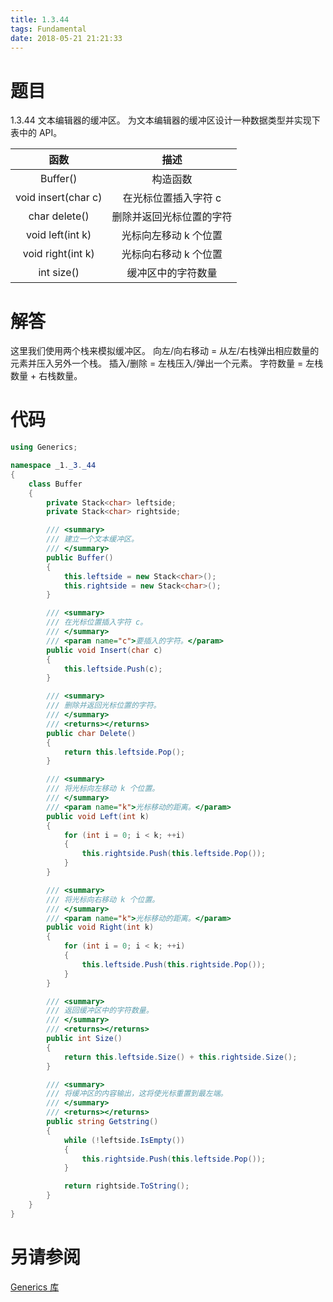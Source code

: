 ```yaml
---
title: 1.3.44
tags: Fundamental
date: 2018-05-21 21:21:33
---
```


# 题目

1.3.44
文本编辑器的缓冲区。 
为文本编辑器的缓冲区设计一种数据类型并实现下表中的 API。

|        函数         |           描述           |
| :-----------------: | :----------------------: |
|      Buffer()       |         构造函数         |
| void insert(char c) |   在光标位置插入字符 c   |
|    char delete()    | 删除并返回光标位置的字符 |
|  void left(int k)   |  光标向左移动 k 个位置   |
|  void right(int k)  |  光标向右移动 k 个位置   |
|     int size()      |    缓冲区中的字符数量    |

# 解答

这里我们使用两个栈来模拟缓冲区。
向左/向右移动 = 从左/右栈弹出相应数量的元素并压入另外一个栈。
插入/删除 = 左栈压入/弹出一个元素。
字符数量 = 左栈数量 + 右栈数量。

# 代码

```csharp
using Generics;

namespace _1._3._44
{
    class Buffer
    {
        private Stack<char> leftside;
        private Stack<char> rightside;

        /// <summary>
        /// 建立一个文本缓冲区。
        /// </summary>
        public Buffer()
        {
            this.leftside = new Stack<char>();
            this.rightside = new Stack<char>();
        }

        /// <summary>
        /// 在光标位置插入字符 c。
        /// </summary>
        /// <param name="c">要插入的字符。</param>
        public void Insert(char c)
        {
            this.leftside.Push(c);
        }

        /// <summary>
        /// 删除并返回光标位置的字符。
        /// </summary>
        /// <returns></returns>
        public char Delete()
        {
            return this.leftside.Pop();
        }

        /// <summary>
        /// 将光标向左移动 k 个位置。
        /// </summary>
        /// <param name="k">光标移动的距离。</param>
        public void Left(int k)
        {
            for (int i = 0; i < k; ++i)
            {
                this.rightside.Push(this.leftside.Pop());
            }
        }

        /// <summary>
        /// 将光标向右移动 k 个位置。
        /// </summary>
        /// <param name="k">光标移动的距离。</param>
        public void Right(int k)
        {
            for (int i = 0; i < k; ++i)
            {
                this.leftside.Push(this.rightside.Pop());
            }
        }

        /// <summary>
        /// 返回缓冲区中的字符数量。
        /// </summary>
        /// <returns></returns>
        public int Size()
        {
            return this.leftside.Size() + this.rightside.Size();
        }

        /// <summary>
        /// 将缓冲区的内容输出，这将使光标重置到最左端。
        /// </summary>
        /// <returns></returns>
        public string Getstring()
        {
            while (!leftside.IsEmpty())
            {
                this.rightside.Push(this.leftside.Pop());
            }

            return rightside.ToString();
        }
    }
}
```

# 另请参阅

[Generics 库](https://github.com/ikesnowy/Algorithms-4th-Edition-in-Csharp/tree/master/1%20Fundamental/1.3/Generics)